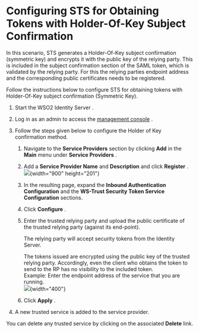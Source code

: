 # Configuring STS for Obtaining Tokens with Holder-Of-Key Subject Confirmation

In this scenario, STS generates a Holder-Of-Key subject confirmation
(symmetric key) and encrypts it with the public key of the relying
party. This is included in the subject confirmation section of the SAML
token, which is validated by the relying party. For this the relying
parties endpoint address and the corresponding public certificates needs
to be registered.

Follow the instructions below to configure STS for obtaining tokens with
Holder-Of-Key subject confirmation (Symmetric Key).

1.  Start the WSO2 Identity Server .
2.  Log in as an admin to access the [management
    console](_Getting_Started_with_the_Management_Console_) .
3.  Follow the steps given below to configure the Holder of Key
    confirmation method.  
    1.  Navigate to the **Service Providers** section by clicking
        **Add** in the **Main** menu under **Service Providers** .
    2.  Add a **Service Provider Name** and **Description** and click
        **Register** .  
        ![](attachments/103331086/103331091.png){width="900"
        height="201"}
    3.  In the resulting page, expand the **Inbound Authentication
        Configuration** and the **WS-Trust Security Token Service
        Configuration** sections.
    4.  Click **Configure** .
    5.  Enter the trusted relying party and upload the public
        certificate of the trusted relying party (against its
        end-point).

        The relying party will accept security tokens from the Identity
        Server.

        The tokens issued are encrypted using the public key of the
        trusted relying party. Accordingly, even the client who obtains
        the token to send to the RP has no visibility to the included
        token.  
        Example: Enter the endpoint address of the service that you are
        running.  
        ![](attachments/103331086/103331090.png){width="400"}

    6.  Click **Apply** .

4.  A new trusted service is added to the service provider.

You can delete any trusted service by clicking on the associated
**Delete** link.
